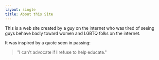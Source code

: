 ```yaml
---
layout: single
title: About this Site
---
```


This is a web site created by a guy on the internet who was tired of seeing guys behave badly toward women and LGBTQ folks on the internet.

It was inspired by a quote seen in passing:

> "I can't advocate if I refuse to help educate."
